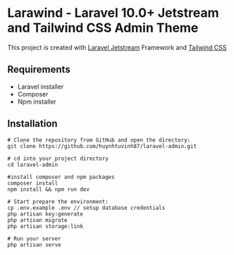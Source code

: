 # Larawind - Laravel 10.0+ Jetstream and Tailwind CSS Admin Theme

This project is created with [Laravel Jetstream](https://jetstream.laravel.com/1.x/introduction.html) Framework and [Tailwind CSS](https://tailwindcss.com)

## Requirements

-   Laravel installer
-   Composer
-   Npm installer

## Installation

```
# Clone the repository from GitHub and open the directory:
git clone https://github.com/huynhtuvinh87/laravel-admin.git

# cd into your project directory
cd laravel-admin

#install composer and npm packages
composer install
npm install && npm run dev

# Start prepare the environment:
cp .env.example .env // setup database credentials
php artisan key:generate
php artisan migrate
php artisan storage:link

# Run your server
php artisan serve

```
